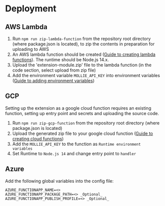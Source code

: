 # Deployment

<!-- Not sure if we will use this table, once we update our cloud deployment config we can decide whether to keep it or not -->
<!-- ## AWS, GCP, Azure

For these cloud providers, first global variables must be set in the config file. After that a zip command must be run, as follows:

| Cloud Provider | Global (Environment) Variables                   | Zip Command          |
| -------------- | ------------------------------------------------ | -------------------- |
| AWS (Lambda)   | AWS_ACCESS_KEY_ID=<>                             | `npm run zip-lambda` |
|                | AWS_REGION=<>                                    |                      |
|                | AWS_SECRET_ACCESS_KEY=<>                         |                      |
|                | AWS_FUNCTION_NAME=<>                             |                      |
| GCP            | GCP_PROJECT_ID=<>                                | `npm run zip-gcp`    |
|                | GCP_SERVICE_ACCOUNT_KEY=<>                       |                      |
| Azure          | AZURE_FUNCTIONAPP_NAME=<>                        | `npm run zip-azure`  |
|                | AZURE_FUNCTIONAPP_PACKAGE_PATH=<> (Optional)     |                      |
|                | AZURE_FUNCTIONAPP_PUBLISH_PROFILE=<> (Optional)  |                      | -->

## AWS Lambda

1. Run `npm run zip-lambda-function` from the repository root directory (where package.json is located), to zip the contents in preparation for uploading to AWS
2. An AWS lambda function should be created ([Guide to creating lambda functions](https://docs.aws.amazon.com/lambda/latest/dg/getting-started-create-function.html)). The runtime should be Node.js 14.x.
3. Upload the 'extension-module.zip' file to the lambda function (in the code section, select upload from zip file)
4. Add the environment variable `MOLLIE_API_KEY` into environment variables ([Guide to adding environment variables](https://docs.aws.amazon.com/lambda/latest/dg/configuration-envvars.html#configuration-envvars-config))

<!-- Environment variables deployment might change -->

## GCP

Setting up the extension as a google cloud function requires an existing function, setting up entry point and secrets and uploading the source code.

1. Run `npm run zip-gcp-function` from the repository root directory (where package.json is located)
2. Upload the generated zip file to your google cloud function ([Guide to creating cloud functions](https://cloud.google.com/functions/docs#training-and-tutorials))
3. Add the `MOLLIE_API_KEY` to the function as `Runtime environment variables`
4. Set Runtime to `Node.js 14` and change entry point to `handler`

## Azure

<!-- Still to implement -->

Add the following global variables into the config file:

    AZURE_FUNCTIONAPP_NAME=<>
    AZURE_FUNCTIONAPP_PACKAGE_PATH=<> _Optional_
    AZURE_FUNCTIONAPP_PUBLISH_PROFILE=<> _Optional_
